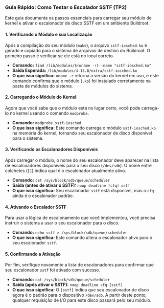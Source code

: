 ### Guia Rápido: Como Testar o Escalador SSTF (TP2)

Este guia documenta os passos essenciais para carregar seu módulo de kernel e ativar o escalonador de disco SSTF em um ambiente Buildroot.

#### 1. Verificando o Módulo e sua Localização
Após a compilação do seu módulo (`make`), o arquivo `sstf-iosched.ko` é gerado e copiado para o sistema de arquivos de destino do Buildroot. O primeiro passo é verificar se ele está no local correto.

* **Comando:** `find /lib/modules/$(uname -r) -name "sstf-iosched.ko"`
* **Saída Esperada:** `/lib/modules/4.13.0/extra/sstf-iosched.ko`
* **O que isso significa:** `uname -r` retorna a versão do kernel em uso, e este comando confirma que o módulo (`.ko`) foi instalado corretamente na pasta de módulos do sistema.

#### 2. Carregando o Módulo do Kernel
Agora que você sabe que o módulo está no lugar certo, você pode carregá-lo no kernel usando o comando `modprobe`.

* **Comando:** `modprobe sstf-iosched`
* **O que isso significa:** Este comando carrega o módulo `sstf-iosched.ko` na memória do kernel, tornando seu escalonador de disco disponível para o sistema.

#### 3. Verificando os Escalonadores Disponíveis
Após carregar o módulo, o nome do seu escalonador deve aparecer na lista de escalonadores disponíveis para o seu disco (`/dev/sdb`). O nome entre colchetes (`[]`) indica qual é o escalonador atualmente ativo.

* **Comando:** `cat /sys/block/sdb/queue/scheduler`
* **Saída (antes de ativar o SSTF):** `noop deadline [cfq] sstf`
* **O que isso significa:** Seu escalonador `sstf` está disponível, mas o `cfq` ainda é o escalonador padrão.

#### 4. Ativando o Escalador SSTF
Para usar a lógica de escalonamento que você implementou, você precisa instruir o sistema a usar o seu escalonador para o disco.

* **Comando:** `echo sstf > /sys/block/sdb/queue/scheduler`
* **O que isso significa:** Este comando altera o escalonador ativo para o seu escalonador `sstf`.

#### 5. Confirmando a Ativação
Por fim, verifique novamente a lista de escalonadores para confirmar que seu escalonador `sstf` foi ativado com sucesso.

* **Comando:** `cat /sys/block/sdb/queue/scheduler`
* **Saída (após ativar o SSTF):** `noop deadline cfq [sstf]`
* **O que isso significa:** O `[sstf]` indica que seu escalonador de disco agora é o padrão para o dispositivo `/dev/sdb`. A partir deste ponto, qualquer requisição de I/O para este disco passará pelo seu módulo.